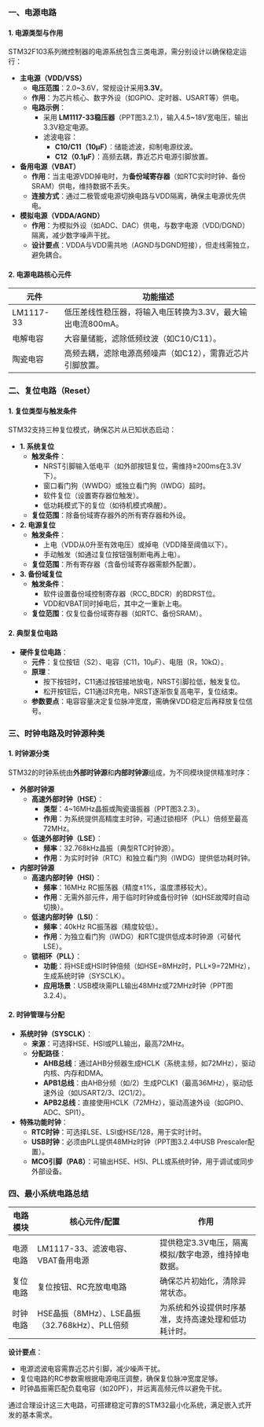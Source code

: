 ### **一、电源电路**
#### **1. 电源类型与作用**
STM32F103系列微控制器的电源系统包含三类电源，需分别设计以确保稳定运行：
- **主电源（VDD/VSS）**  
  - **电压范围**：2.0~3.6V，常规设计采用**3.3V**。  
  - **作用**：为芯片核心、数字外设（如GPIO、定时器、USART等）供电。  
  - **电路示例**：  
    - 采用 **LM1117-33稳压器**（PPT图3.2.1），输入4.5~18V宽电压，输出3.3V稳定电源。  
    - 滤波电容：  
      - **C10/C11（10μF）**：储能滤波，抑制电源纹波。  
      - **C12（0.1μF）**：高频去耦，靠近芯片电源引脚放置。  
- **备用电源（VBAT）**  
  - **作用**：当主电源VDD掉电时，为**备份域寄存器**（如RTC实时时钟、备份SRAM）供电，维持数据不丢失。  
  - **连接方式**：通过二极管或电源切换电路与VDD隔离，确保主电源优先供电。  
- **模拟电源（VDDA/AGND）**  
  - **作用**：为模拟外设（如ADC、DAC）供电，与数字电源（VDD/DGND）隔离，减少数字噪声干扰。  
  - **设计要点**：VDDA与VDD需共地（AGND与DGND短接），但走线需独立，避免耦合。

#### **2. 电源电路核心元件**
| 元件       | 功能描述                                                                 |
|------------|--------------------------------------------------------------------------|
| LM1117-33  | 低压差线性稳压器，将输入电压转换为3.3V，最大输出电流800mA。             |
| 电解电容   | 大容量储能，滤除低频纹波（如C10/C11）。                                  |
| 陶瓷电容   | 高频去耦，滤除电源高频噪声（如C12），需靠近芯片引脚放置。                |


### **二、复位电路（Reset）**
#### **1. 复位类型与触发条件**
STM32支持三种复位模式，确保芯片从已知状态启动：
- **1. 系统复位**  
  - **触发条件**：  
    - NRST引脚输入低电平（如外部按钮复位，需维持≥200ms在3.3V下）。  
    - 窗口看门狗（WWDG）或独立看门狗（IWDG）超时。  
    - 软件复位（设置寄存器位触发）。  
    - 低功耗模式下的复位（如待机模式唤醒）。  
  - **复位范围**：除备份域寄存器外的所有寄存器和外设。  
- **2. 电源复位**  
  - **触发条件**：  
    - 上电（VDD从0升至有效电压）或掉电（VDD降至阈值以下）。  
    - 手动触发（如通过复位按钮强制断电再上电）。  
  - **复位范围**：所有寄存器（含备份域寄存器需额外配置）。  
- **3. 备份域复位**  
  - **触发条件**：  
    - 软件设置备份域控制寄存器（RCC_BDCR）的BDRST位。  
    - VDD和VBAT同时掉电后，其中之一重新上电。  
  - **复位范围**：仅复位备份域寄存器（如RTC、备份SRAM）。

#### **2. 典型复位电路**
- **硬件复位电路**：  
  - **元件**：复位按钮（S2）、电容（C11，10μF）、电阻（R，10kΩ）。  
  - **原理**：  
    - 按下按钮时，C11通过按钮接地放电，NRST引脚拉低，触发复位。  
    - 松开按钮后，C11通过R充电，NRST逐渐恢复高电平，复位结束。  
  - **参数要点**：电容容量决定复位脉冲宽度，需确保VDD稳定后再释放复位信号。


### **三、时钟电路及时钟源种类**
#### **1. 时钟源分类**
STM32的时钟系统由**外部时钟源**和**内部时钟源**组成，为不同模块提供精准时序：
- **外部时钟源**  
  - **高速外部时钟（HSE）**：  
    - **类型**：4~16MHz晶振或陶瓷谐振器（PPT图3.2.3）。  
    - **作用**：为系统提供高精度主时钟，可通过锁相环（PLL）倍频至最高72MHz。  
  - **低速外部时钟（LSE）**：  
    - **频率**：32.768kHz晶振（典型RTC时钟源）。  
    - **作用**：为实时时钟（RTC）和独立看门狗（IWDG）提供低功耗时钟。  
- **内部时钟源**  
  - **高速内部时钟（HSI）**：  
    - **频率**：16MHz RC振荡器（精度±1%，温度漂移较大）。  
    - **作用**：无需外部元件，用于临时时钟或备份时钟（如HSE故障时自动切换）。  
  - **低速内部时钟（LSI）**：  
    - **频率**：40kHz RC振荡器（精度较低）。  
    - **作用**：为独立看门狗（IWDG）和RTC提供低成本时钟源（可替代LSE）。  
  - **锁相环（PLL）**：  
    - **功能**：将HSE或HSI时钟倍频（如HSE=8MHz时，PLL×9=72MHz），生成系统时钟（SYSCLK）。  
    - **应用场景**：USB模块需PLL输出48MHz或72MHz时钟（PPT图3.2.4）。

#### **2. 时钟管理与分配**
- **系统时钟（SYSCLK）**：  
  - **来源**：可选择HSE、HSI或PLL输出，最高72MHz。  
  - **分配路径**：  
    - **AHB总线**：通过AHB分频器生成HCLK（系统主频，如72MHz），驱动内核、内存和DMA。  
    - **APB1总线**：由AHB分频（如/2）生成PCLK1（最高36MHz），驱动低速外设（如USART2/3、I2C1/2）。  
    - **APB2总线**：直接使用HCLK（72MHz），驱动高速外设（如GPIO、ADC、SPI1）。  
- **特殊功能时钟**：  
  - **RTC时钟**：可选择LSE、LSI或HSE/128，用于实时计时。  
  - **USB时钟**：必须由PLL提供48MHz时钟（PPT图3.2.4中USB Prescaler配置）。  
  - **MCO引脚（PA8）**：可输出HSE、HSI、PLL或系统时钟，用于调试或同步外部设备。


### **四、最小系统电路总结**
| 电路模块   | 核心元件/配置                                                                 | 作用                                                                 |
|------------|-----------------------------------------------------------------------------|----------------------------------------------------------------------|
| 电源电路   | LM1117-33、滤波电容、VBAT备用电源                                           | 提供稳定3.3V电压，隔离模拟/数字电源，维持掉电数据。                 |
| 复位电路   | 复位按钮、RC充放电电路                                                      | 确保芯片初始化，清除异常状态。                                       |
| 时钟电路   | HSE晶振（8MHz）、LSE晶振（32.768kHz）、PLL倍频                              | 为系统和外设提供时序基准，支持高速处理和低功耗计时。                 |

**设计要点**：  
- 电源滤波电容需靠近芯片引脚，减少噪声干扰。  
- 复位电路的RC参数需根据电源电压调整，确保复位脉冲宽度足够。  
- 时钟晶振需匹配负载电容（如20PF），并远离高频元件以避免干扰。  

通过合理设计这三大电路，可搭建稳定可靠的STM32最小化系统，满足嵌入式开发的基本需求。